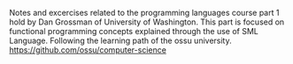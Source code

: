 Notes and excercises related to the programming languages course part 1 hold by Dan Grossman of University of Washington.
This part is focused on functional programming concepts explained through the use of SML Language.
Following the learning path of the ossu university.
https://github.com/ossu/computer-science